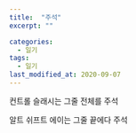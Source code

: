 ```yaml
---
title:  "주석"
excerpt: ""

categories:
  - 일기
tags:
  - 일기
last_modified_at: 2020-09-07
---
```


컨트롤 슬래시는 그줄 전체를 주석

알트 쉬프트 에이는 그줄 끝에다 주석